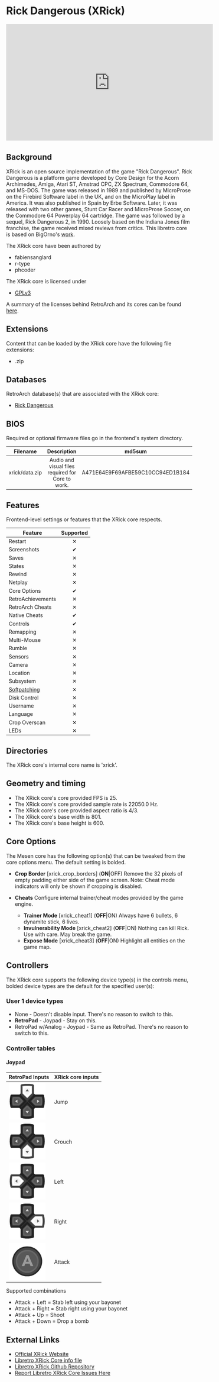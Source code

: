 # Rick Dangerous (XRick)

<iframe width="560" height="315" src="https://www.youtube-nocookie.com/embed/V09CwrlFgA8" title="YouTube video player" frameborder="0" allow="accelerometer; autoplay; clipboard-write; encrypted-media; gyroscope; picture-in-picture" allowfullscreen></iframe>

## Background

XRick is an open source implementation of the game "Rick Dangerous". Rick Dangerous is a platform game developed by Core Design for the Acorn Archimedes, Amiga, Atari ST, Amstrad CPC, ZX Spectrum, Commodore 64, and MS-DOS. The game was released in 1989 and published by MicroProse on the Firebird Software label in the UK, and on the MicroPlay label in America. It was also published in Spain by Erbe Software. Later, it was released with two other games, Stunt Car Racer and MicroProse Soccer, on the Commodore 64 Powerplay 64 cartridge. The game was followed by a sequel, Rick Dangerous 2, in 1990. Loosely based on the Indiana Jones film franchise, the game received mixed reviews from critics. This libretro core is based on BigOrno's [work](http://www.bigorno.net/xrick/).

The XRick core have been authored by

- fabiensanglard
- r-type
- phcoder

The XRick core is licensed under

- [GPLv3](https://github.com/libretro/xrick-libretro/blob/master/README)

A summary of the licenses behind RetroArch and its cores can be found [here](../development/licenses.md).

## Extensions

Content that can be loaded by the XRick core have the following file extensions:

- .zip

## Databases

RetroArch database(s) that are associated with the XRick core:

- [Rick Dangerous](https://github.com/libretro/libretro-database/blob/master/rdb/Rick%20Dangerous.rdb)

## BIOS

Required or optional firmware files go in the frontend's system directory.

| Filename    | Description                                                                           | md5sum                           |
|:-----------:|:-------------------------------------------------------------------------------------:|:--------------------------------:|
| xrick/data.zip | Audio and visual files required for Core to work. | A471E64E9F69AFBE59C10CC94ED1B184 |

## Features

Frontend-level settings or features that the XRick core respects.

| Feature           | Supported |
|-------------------|:---------:|
| Restart           | ✕         |
| Screenshots       | ✔        |
| Saves             | ✕         |
| States            | ✕         |
| Rewind            | ✕         |
| Netplay           | ✕         |
| Core Options      | ✔        |
| RetroAchievements | ✕         |
| RetroArch Cheats  | ✕         |
| Native Cheats     | ✔        |
| Controls          | ✔        |
| Remapping         | ✕         |
| Multi-Mouse       | ✕         |
| Rumble            | ✕         |
| Sensors           | ✕         |
| Camera            | ✕         |
| Location          | ✕         |
| Subsystem         | ✕         |
| [Softpatching](../guides/softpatching.md) | ✕         |
| Disk Control      | ✕         |
| Username          | ✕         |
| Language          | ✕         |
| Crop Overscan     | ✕         |
| LEDs              | ✕         |

## Directories

The XRick core's internal core name is 'xrick'.

## Geometry and timing

- The XRick core's core provided FPS is 25.
- The XRick core's core provided sample rate is 22050.0 Hz.
- The XRick core's core provided aspect ratio is 4/3.
- The XRick core's base width is 801.
- The XRick core's base height is 600.

## Core Options

The Mesen core has the following option(s) that can be tweaked from the core options menu. The default setting is bolded.

- **Crop Border** [xrick_crop_borders] (**ON**|OFF)
	Remove the 32 pixels of empty padding either side of the game screen. Note: Cheat mode indicators will only be shown if cropping is disabled.

- **Cheats**
	Configure internal trainer/cheat modes provided by the game engine.

	- **Trainer Mode** [xrick_cheat1] (**OFF**|ON)
		Always have 6 bullets, 6 dynamite stick, 6 lives.
	- **Invulnerability Mode** [xrick_cheat2] (**OFF**|ON)
		Nothing can kill Rick. Use with care. May break the game.
	- **Expose Mode** [xrick_cheat3] (**OFF**|ON)
		Highlight all entities on the game map.	

## Controllers

The XRick core supports the following device type(s) in the controls menu, bolded device types are the default for the specified user(s):

### User 1 device types

- None - Doesn't disable input. There's no reason to switch to this.
- **RetroPad** - Joypad - Stay on this.
- RetroPad w/Analog - Joypad - Same as RetroPad. There's no reason to switch to this.

### Controller tables

#### Joypad

| RetroPad Inputs                                | XRick core inputs |
|------------------------------------------------|-------------------|
| ![](../image/retropad/retro_dpad_up.png)       | Jump              |
| ![](../image/retropad/retro_dpad_down.png)     | Crouch            |
| ![](../image/retropad/retro_dpad_left.png)     | Left              |
| ![](../image/retropad/retro_dpad_right.png)    | Right             |
| ![](../image/retropad/retro_a.png)             | Attack            |

Supported combinations

- Attack + Left = Stab left using your bayonet
- Attack + Right = Stab right using your bayonet
- Attack + Up = Shoot
- Attack + Down = Drop a bomb

## External Links

- [Official XRick Website](http://www.bigorno.net/xrick/)
- [Libretro XRick Core info file](https://github.com/libretro/libretro-super/blob/master/dist/info/xrick_libretro.info)
- [Libretro XRick Github Repository](https://github.com/libretro/xrick-libretro)
- [Report Libretro XRick Core Issues Here](https://github.com/libretro/libretro-meta/issues)